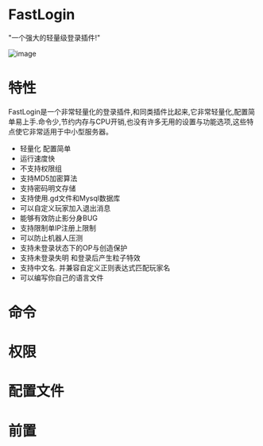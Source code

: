 FastLogin
======
"一个强大的轻量级登录插件!"

![image](https://github.com/ishiyamasayuri/FastLogin/blob/master/FastLogin_LogoRE.png)


特性
======
FastLogin是一个非常轻量化的登录插件,和同类插件比起来,它非常轻量化,配置简单易上手.命令少,节约内存与CPU开销,也没有许多无用的设置与功能选项,这些特点使它非常适用于中小型服务器。<br>

* 轻量化 配置简单<br>
* 运行速度快<br>
* 不支持权限组<br>
* 支持MD5加密算法<br>
* 支持密码明文存储<br>
* 支持使用.gd文件和Mysql数据库<br>
* 可以自定义玩家加入退出消息<br>
* 能够有效防止影分身BUG<br>
* 支持限制单IP注册上限制<br>
* 可以防止机器人压测<br>
* 支持未登录状态下的OP与创造保护<br>
* 支持未登录失明 和登录后产生粒子特效<br>
* 支持中文名. 并兼容自定义正则表达式匹配玩家名<br>
* 可以编写你自己的语言文件<br>

命令
====

权限
====

配置文件
====

前置
====
